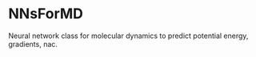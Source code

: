 # NNsForMD
Neural network class for molecular dynamics to predict potential energy, gradients, nac.
